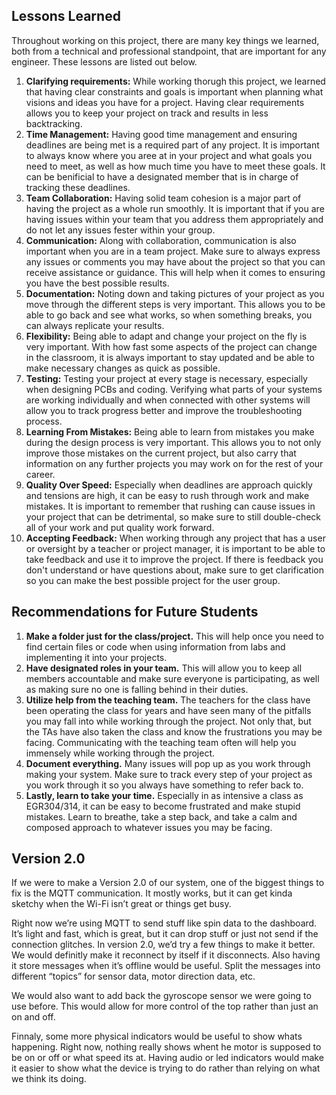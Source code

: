 ## Lessons Learned
Throughout working on this project, there are many key things we learned, both from a technical and professional standpoint, that are important for any engineer. These lessons are listed out below.

1. __Clarifying requirements:__ While working thorugh this project, we learned that having clear constraints and goals is important when planning what visions and ideas you have for a project. Having clear requirements allows you to keep your project on track and results in less backtracking.
2. __Time Management:__ Having good time management and ensuring deadlines are being met is a required part of any project. It is important to always know where you aree at in your project and what goals you need to meet, as well as how much time you have to meet these goals. It can be benificial to have a designated member that is in charge of tracking these deadlines.
3. __Team Collaboration:__ Having solid team cohesion is a major part of having the project as a whole run smoothly. It is important that if you are having issues within your team that you address them appropriately and do not let any issues fester within your group.
4. __Communication:__ Along with collaboration, communication is also important when you are in a team project. Make sure to always express any issues or comments you may have about the project so that you can receive assistance or guidance. This will help when it comes to ensuring you have the best possible results.
5. __Documentation:__ Noting down and taking pictures of your project as you move through the different steps is very important. This allows you to be able to go back and see what works, so when something breaks, you can always replicate your results.
6. __Flexibility:__ Being able to adapt and change your project on the fly is very important. With how fast some aspects of the project can change in the classroom, it is always important to stay updated and be able to make necessary changes as quick as possible.
7. __Testing:__ Testing your project at every stage is necessary, especially when designing PCBs and coding. Verifying what parts of your systems are working individually and when connected with other systems will allow you to track progress better and improve the troubleshooting process.
8. __Learning From Mistakes:__ Being able to learn from mistakes you make during the design process is very important. This allows you to not only improve those mistakes on the current project, but also carry that information on any further projects you may work on for the rest of your career.
9. __Quality Over Speed:__ Especially when deadlines are approach quickly and tensions are high, it can be easy to rush through work and make mistakes. It is important to remember that rushing can cause issues in your project that can be detrimental, so make sure to still double-check all of your work and put quality work forward.
10. __Accepting Feedback:__ When working through any project that has a user or oversight by a teacher or project manager, it is important to be able to take feedback and use it to improve the project. If there is feedback you don't understand or have questions about, make sure to get clarification so you can make the best possible project for the user group.

## Recommendations for Future Students
1.  __Make a folder just for the class/project.__ This will help once you need to find certain files or code when using information from labs and implementing it into your projects.
2.  __Have designated roles in your team.__ This will allow you to keep all members accountable and make sure everyone is participating, as well as making sure no one is falling behind in their duties.
3.  __Utilize help from the teaching team.__ The teachers for the class have been operating the class for years and have seen many of the pitfalls you may fall into while working through the project. Not only that, but the TAs have also taken the class and know the frustrations you may be facing. Communicating with the teaching team often will help you immensely while working through the project.
4.  __Document everything.__ Many issues will pop up as you work through making your system. Make sure to track every step of your project as you work through it so you always have something to refer back to.
5.  __Lastly, learn to take your time.__ Especially in as intensive a class as EGR304/314, it can be easy to become frustrated and make stupid mistakes. Learn to breathe, take a step back, and take a calm and composed approach to whatever issues you may be facing.

## Version 2.0

If we were to make a Version 2.0 of our system, one of the biggest things to fix is the MQTT communication. It mostly works, but it can get kinda sketchy when the Wi-Fi isn’t great or things get busy.

Right now we’re using MQTT to send stuff like spin data to the dashboard. It’s light and fast, which is great, but it can drop stuff or just not send if the connection glitches. In version 2.0, we’d try a few things to make it better. We would definitly make it reconnect by itself if it disconnects. Also having it store messages when it’s offline would be useful. Split the messages into different “topics” for sensor data, motor direction data, etc.

We would also want to add back the gyroscope sensor we were going to use before. This would allow for more control of the top rather than just an on and off. 

Finnaly, some more physical indicators would be useful to show whats happening. Right now, nothing really shows whent he motor is supposed to be on or off or what speed its at. Having audio or led indicators would make it easier to show what the device is trying to do rather than relying on what we think its doing.
